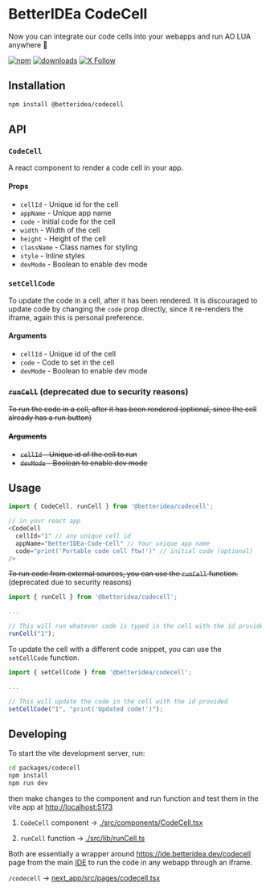 # BetterIDEa CodeCell

Now you can integrate our code cells into your webapps and run AO LUA anywhere 🎉

[![npm](https://img.shields.io/badge/@betteridea/codecell-npm-red)](https://www.npmjs.com/package/@betteridea/codecell)
[![downloads](https://img.shields.io/npm/dt/@betteridea/codecell?color=red)](https://www.npmjs.com/package/@betteridea/codecell)
[![X Follow](https://img.shields.io/twitter/follow/betteridea-dev)](https://twitter.com/betteridea-dev)


## Installation

```bash
npm install @betteridea/codecell
```

## API

### `CodeCell`

A react component to render a code cell in your app.

#### Props

- `cellId` - Unique id for the cell
- `appName` - Unique app name
- `code` - Initial code for the cell
- `width` - Width of the cell
- `height` - Height of the cell
- `className` - Class names for styling
- `style` - Inline styles
- `devMode` - Boolean to enable dev mode

### `setCellCode`

To update the code in a cell, after it has been rendered.
It is discouraged to update code by changing the `code` prop directly, since it re-renders the iframe, again this is personal preference.

#### Arguments

- `cellId` - Unique id of the cell
- `code` - Code to set in the cell
- `devMode` - Boolean to enable dev mode


### ~~`runCell`~~ (deprecated due to security reasons)

~~To run the code in a cell, after it has been rendered (optional, since the cell already has a run button)~~

#### ~~Arguments~~

- ~~`cellId` - Unique id of the cell to run~~
- ~~`devMode` - Boolean to enable dev mode~~

## Usage

```javascript
import { CodeCell, runCell } from '@betteridea/codecell';

// in your react app
<CodeCell
  cellId="1" // any unique cell id
  appName="BetterIDEa-Code-Cell" // Your unique app name
  code="print('Portable code cell ftw!')" // initial code (optional)
/>
```

~~To run code from external sources, you can use the `runCell` function.~~ (deprecated due to security reasons)

```javascript
import { runCell } from '@betteridea/codecell';

...

// This will run whatever code is typed in the cell with the id provided
runCell("1");
```

To update the cell with a different code snippet, you can use the `setCellCode` function.

```javascript
import { setCellCode } from '@betteridea/codecell';

...

// This will update the code in the cell with the id provided
setCellCode("1", "print('Updated code!')");
```

## Developing

To start the vite development server, run:

```bash
cd packages/codecell
npm install
npm run dev
```

then make changes to the component and run function and test them in the vite app at [http://localhost:5173](http://localhost:5173)

1. `CodeCell` component -> [./src/components/CodeCell.tsx](https://github.com/betteridea-dev/ide/blob/main/packages/codecell/src/components/codecell.tsx)

2. `runCell` function -> [./src/lib/runCell.ts](https://github.com/betteridea-dev/ide/blob/main/packages/codecell/src/lib/runCell.ts)

Both are essentially a wrapper around https://ide.betteridea.dev/codecell page from the main [IDE](https://ide.betteridea.dev) to run the code in any webapp through an iframe.

`/codecell` -> [next_app/src/pages/codecell.tsx](https://github.com/betteridea-dev/ide/blob/main/next_app/src/pages/codecell.tsx)